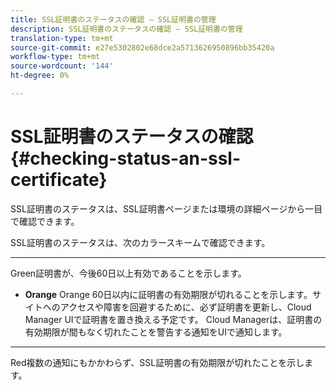 ```yaml
---
title: SSL証明書のステータスの確認 — SSL証明書の管理
description: SSL証明書のステータスの確認 — SSL証明書の管理
translation-type: tm+mt
source-git-commit: e27e5302802e68dce2a5713626950896bb35420a
workflow-type: tm+mt
source-wordcount: '144'
ht-degree: 0%

---
```



# SSL証明書のステータスの確認{#checking-status-an-ssl-certificate}

SSL証明書のステータスは、SSL証明書ページまたは環境の詳細ページから一目で確認できます。

SSL証明書のステータスは、次のカラースキームで確認できます。

* ****
Green証明書が、今後60日以上有効であることを示します。

* **Orange**
Orange 60日以内に証明書の有効期限が切れることを示します。サイトへのアクセスや障害を回避するために、必ず証明書を更新し、Cloud Manager UIで証明書を置き換える予定です。 Cloud Managerは、証明書の有効期限が間もなく切れたことを警告する通知をUIで通知します。

* ****
Red複数の通知にもかかわらず、SSL証明書の有効期限が切れたことを示します。